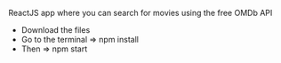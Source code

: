 ReactJS app where you can search for movies using the free OMDb API


- Download the files
- Go to the terminal => npm install
- Then => npm start
